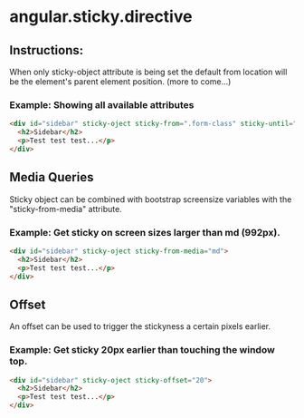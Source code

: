 # angular.sticky.directive

## Instructions:

When only sticky-object attribute is being set the default from location will be the element's parent element position. (more to come...)

### Example: Showing all available attributes
```HTML
<div id="sidebar" sticky-oject sticky-from=".form-class" sticky-until="#end_id" sticky-from-media="xs" sticky-offset="20">
  <h2>Sidebar</h2>
  <p>Test test test...</p>
</div>
```


## Media Queries
Sticky object can be combined with bootstrap screensize variables with the "sticky-from-media" attribute.

### Example: Get sticky on screen sizes larger than md (992px).
```HTML
<div id="sidebar" sticky-oject sticky-from-media="md">
  <h2>Sidebar</h2>
  <p>Test test test...</p>
</div>
```

## Offset
An offset can be used to trigger the stickyness a certain pixels earlier.

### Example: Get sticky 20px earlier than touching the window top.
```HTML
<div id="sidebar" sticky-oject sticky-offset="20">
  <h2>Sidebar</h2>
  <p>Test test test...</p>
</div>
```